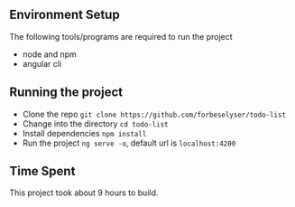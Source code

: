 ## Environment Setup
The following tools/programs are required to run the project

- node and npm
- angular cli

## Running the project

- Clone the repo `git clone https://github.com/forbeselyser/todo-list`
- Change into the directory `cd todo-list`
- Install dependencies `npm install`
- Run the project `ng serve -o`, default url is `localhost:4200`

## Time Spent
This project took about 9 hours to build.